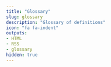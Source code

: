 ```yaml
---
title: "Glossary"
slug: glossary
description: "Glossary of definitions"
icon: "fa fa-indent"
outputs:
- HTML
- RSS
- glossary
hidden: true
---
```

